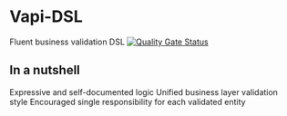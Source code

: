 # Vapi-DSL
Fluent business validation DSL 
[![Quality Gate Status](https://sonarcloud.io/api/project_badges/measure?project=IMustBeMad_Vapi-DSL&metric=alert_status)](https://sonarcloud.io/dashboard?id=IMustBeMad_Vapi-DSL)

## In a nutshell
Expressive and self-documented logic
Unified business layer validation style
Encouraged single responsibility for each validated entity
